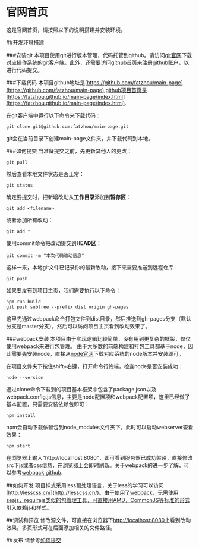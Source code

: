# 官网首页
这是官网首页，请按照以下的说明搭建并安装环境。

##开发环境搭建

###安装git
本项目使用git进行版本管理，代码托管到github。请访问[git官网](https://git-scm.com/downloads)下载对应操作系统的git客户端。此外，还需要访问[github首页](https://github.com)来注册github账户，以进行代码提交。

###下载代码
本项目github地址是[https://github.com/fatzhou/main-page](https://github.com/fatzhou/main-page),github项目首页是[https://fatzhou.github.io/main-page/index.html](https://fatzhou.github.io/main-page/index.html).

在git客户端中运行以下命令来下载代码：

	git clone git@github.com:fatzhou/main-page.git
	
git会在当前目录下创建main-page文件夹，并下载代码到本地。

###如何提交
当准备提交之前，先更新其他人的更改：

	git pull
	
然后查看本地文件状态是否正常：

	git status
	
确定要提交时，把新增改动从**工作目录**添加到**暂存区**：

	git add <filename>
	
或者添加所有改动：

	git add *
	
使用commit命令把改动提交到**HEAD区**：

	git commit -m "本次代码改动信息"
	
这样一来，本地git文件已记录你的最新改动，接下来需要推送到远程仓库：

	git push
	
如果要发布到项目主页，我们需要执行以下命令：

	npm run build
	git push subtree --prefix dist origin gh-pages
	
这里先通过webpack命令打包文件到dist目录，然后推送到gh-pages分支（默认分支是master分支）。然后可以访问项目主页看到改动效果了。

###webpack安装
本项目由于实现逻辑比较简单，没有用到更复杂的框架，仅仅使用webpack来进行包管理。
由于大多数的前端构建和打包工具都基于node，因此需要先安装node，直接从[node官网](https://nodejs.org/en/download/)下载对应系统的node版本并安装即可。

在项目文件夹下按住shift+右键，打开命令行终端，检查node是否安装成功：

	node --version
	
通过clone命令下载到的项目基本框架中包含了package.json以及webpack.config.js信息，主要是node配置项和webpack配置项，这里已经做了基本配置，只需要安装依赖包即可：

	npm install
	
npm会自动下载依赖包到node_modules文件夹下。此时可以启动webserver查看效果：

	npm start
	
在浏览器上输入"http://localhost:8080"，即可看到服务器已成功架设，直接修改src下js或者css信息，在浏览器上会即时刷新。关于webpack的进一步了解，可以参考[webpack github](http://webpack.github.io/).

##如何开发
项目样式采用less预处理语言，关于less的学习可以访问[http://lesscss.cn/](http://lesscss.cn/)。由于使用了webpack，无需使用seajs，requirejs类似的包管理工具，可直接用AMD，CommonJS等标准的形式引入依赖js和样式。

##调试和预览
修改源文件，可直接在浏览器下[http://localhost:8080](http://localhost:8080)上看到改动效果。多页形式可在后面添加相关的文件路径。

##发布
请参考[如何提交](#提交)